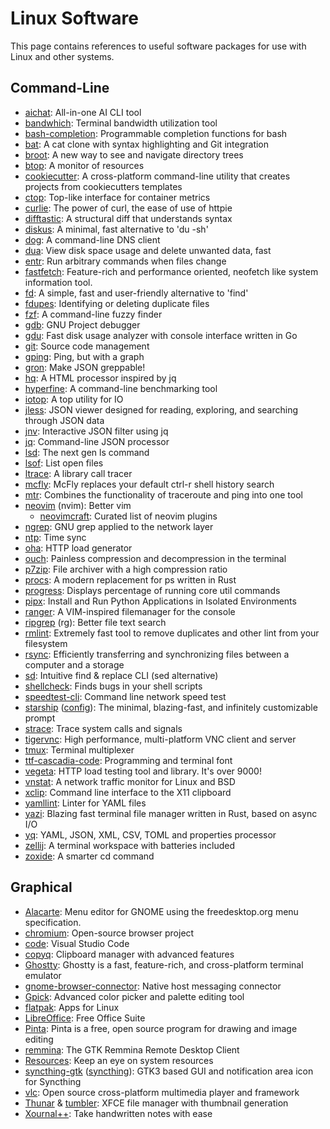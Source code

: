 # Linux Software

This page contains references to useful software packages for use with Linux and other systems.

## Command-Line

- [aichat](https://github.com/sigoden/aichat): All-in-one AI CLI tool
- [bandwhich](https://github.com/imsnif/bandwhich): Terminal bandwidth utilization tool
- [bash-completion](https://github.com/scop/bash-completion): Programmable completion functions for bash
- [bat](https://github.com/sharkdp/bat): A cat clone with syntax highlighting and Git integration
- [broot](https://github.com/Canop/broot): A new way to see and navigate directory trees
- [btop](https://github.com/aristocratos/btop): A monitor of resources
- [cookiecutter](https://github.com/cookiecutter/cookiecutter): A cross-platform command-line utility that creates projects from cookiecutters templates
- [ctop](https://github.com/bcicen/ctop): Top-like interface for container metrics
- [curlie](https://github.com/rs/curlie): The power of curl, the ease of use of httpie
- [difftastic](https://github.com/Wilfred/difftastic): A structural diff that understands syntax
- [diskus](https://github.com/sharkdp/diskus): A minimal, fast alternative to 'du -sh' 
- [dog](https://github.com/ogham/dog): A command-line DNS client
- [dua](https://github.com/Byron/dua-cli): View disk space usage and delete unwanted data, fast
- [entr](https://github.com/eradman/entr): Run arbitrary commands when files change
- [fastfetch](https://github.com/fastfetch-cli/fastfetch): Feature-rich and performance oriented, neofetch like system information tool.
- [fd](https://github.com/sharkdp/fd): A simple, fast and user-friendly alternative to 'find'
- [fdupes](https://github.com/adrianlopezroche/fdupes): Identifying or deleting duplicate files
- [fzf](https://github.com/junegunn/fzf): A command-line fuzzy finder
- [gdb](https://sourceware.org/gdb/): GNU Project debugger
- [gdu](https://github.com/dundee/gdu): Fast disk usage analyzer with console interface written in Go
- [git](https://git-scm.com/): Source code management
- [gping](https://github.com/orf/gping): Ping, but with a graph
- [gron](https://github.com/FGRibreau/gron): Make JSON greppable!
- [hq](https://github.com/coderobe/hq): A HTML processor inspired by jq
- [hyperfine](https://github.com/sharkdp/hyperfine): A command-line benchmarking tool
- [iotop](https://github.com/Tomas-M/iotop): A top utility for IO
- [jless](https://github.com/PaulJuliusMartinez/jless): JSON viewer designed for reading, exploring, and searching through JSON data
- [jnv](https://github.com/ynqa/jnv): Interactive JSON filter using jq
- [jq](https://github.com/jqlang/jq): Command-line JSON processor
- [lsd](https://github.com/lsd-rs/lsd): The next gen ls command
- [lsof](https://github.com/lsof-org/lsof): List open files
- [ltrace](https://www.man7.org/linux/man-pages/man1/ltrace.1.html): A library call tracer
- [mcfly](https://github.com/cantino/mcfly): McFly replaces your default ctrl-r shell history search
- [mtr](https://github.com/traviscross/mtr): Combines the functionality of traceroute and ping into one tool
- [neovim](https://github.com/neovim/neovim) (nvim): Better vim
  - [neovimcraft](https://neovimcraft.com/): Curated list of neovim plugins
- [ngrep](https://github.com/jpr5/ngrep): GNU grep applied to the network layer
- [ntp](https://en.wikipedia.org/wiki/Network_Time_Protocol): Time sync
- [oha](https://github.com/hatoo/oha): HTTP load generator
- [ouch](https://github.com/ouch-org/ouch): Painless compression and decompression in the terminal
- [p7zip](https://7-zip.org/): File archiver with a high compression ratio
- [procs](https://github.com/dalance/procs): A modern replacement for ps written in Rust
- [progress](https://github.com/Xfennec/progress/tree/master): Displays percentage of running core util commands
- [pipx](https://github.com/pypa/pipx): Install and Run Python Applications in Isolated Environments 
- [ranger](https://github.com/ranger/ranger): A VIM-inspired filemanager for the console
- [ripgrep](https://github.com/BurntSushi/ripgrep) (rg): Better file text search
- [rmlint](https://github.com/sahib/rmlint): Extremely fast tool to remove duplicates and other lint from your filesystem
- [rsync](https://en.wikipedia.org/wiki/Rsync): Efficiently transferring and synchronizing files between a computer and a storage
- [sd](https://github.com/chmln/sd): Intuitive find & replace CLI (sed alternative)
- [shellcheck](https://www.shellcheck.net/): Finds bugs in your shell scripts
- [speedtest-cli](https://github.com/sivel/speedtest-cli): Command line network speed test
- [starship](https://github.com/starship/starship) ([config](https://starship.rs/config/)): The minimal, blazing-fast, and infinitely customizable prompt
- [strace](https://man7.org/linux/man-pages/man1/strace.1.html): Trace system calls and signals
- [tigervnc](https://github.com/TigerVNC/tigervnc): High performance, multi-platform VNC client and server 
- [tmux](https://github.com/tmux/tmux): Terminal multiplexer
- [ttf-cascadia-code](https://github.com/microsoft/cascadia-code): Programming and terminal font
- [vegeta](https://github.com/tsenart/vegeta): HTTP load testing tool and library. It's over 9000!
- [vnstat](https://github.com/vergoh/vnstat): A network traffic monitor for Linux and BSD
- [xclip](https://github.com/astrand/xclip): Command line interface to the X11 clipboard
- [yamllint](https://github.com/adrienverge/yamllint): Linter for YAML files
- [yazi](https://github.com/sxyazi/yazi): Blazing fast terminal file manager written in Rust, based on async I/O
- [yq](https://github.com/mikefarah/yq): YAML, JSON, XML, CSV, TOML and properties processor
- [zellij](https://github.com/zellij-org/zellij): A terminal workspace with batteries included 
- [zoxide](https://github.com/ajeetdsouza/zoxide): A smarter cd command

## Graphical

- [Alacarte](https://gitlab.gnome.org/GNOME/alacarte): Menu editor for GNOME using the freedesktop.org menu specification.
- [chromium](https://www.chromium.org/chromium-projects/): Open-source browser project
- [code](https://github.com/microsoft/vscode): Visual Studio Code
- [copyq](https://github.com/hluk/CopyQ): Clipboard manager with advanced features
- [Ghostty](https://ghostty.org/): Ghostty is a fast, feature-rich, and cross-platform terminal emulator
- [gnome-browser-connector](https://wiki.gnome.org/Projects/GnomeShellIntegration/Installation): Native host messaging connector
- [Gpick](https://www.gpick.org/): Advanced color picker and palette editing tool
- [flatpak](https://flathub.org/): Apps for Linux
- [LibreOffice](https://www.libreoffice.org/): Free Office Suite
- [Pinta](https://www.pinta-project.com/): Pinta is a free, open source program for drawing and image editing
- [remmina](https://gitlab.com/Remmina/Remmina): The GTK Remmina Remote Desktop Client
- [Resources](https://github.com/nokyan/resources): Keep an eye on system resources
- [syncthing-gtk](https://github.com/kozec/syncthing-gtk) ([syncthing](https://syncthing.net/)): GTK3 based GUI and notification area icon for Syncthing
- [vlc](https://www.videolan.org/): Open source cross-platform multimedia player and framework
- [Thunar](https://docs.xfce.org/xfce/thunar/start) & [tumbler](https://docs.xfce.org/xfce/tumbler/start): XFCE file manager with thumbnail generation
- [Xournal++](https://xournalpp.github.io/): Take handwritten notes with ease

